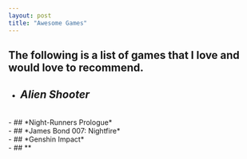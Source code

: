 ```yaml
---
layout: post
title: "Awesome Games"
---
```


## The following is a list of games that I love and would love to recommend.

- ## *Alien Shooter*
<br>
- ## *Night-Runners Prologue*
<br>
- ## *James Bond 007: Nightfire*
<br>
- ## *Genshin Impact*
<br>
- ## **
